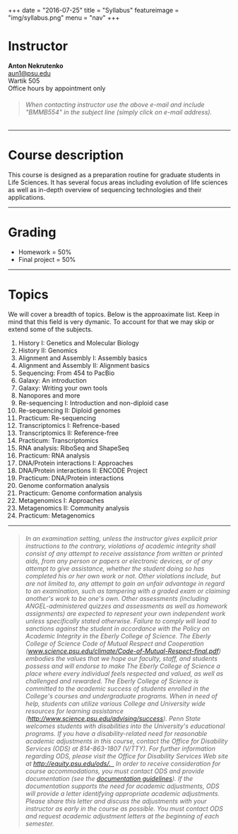 +++
date = "2016-07-25"
title = "Syllabus"
featureimage = "img/syllabus.png"
menu = "nav"
+++

# Instructor

**Anton Nekrutenko**<br>
[aun1@psu.edu](mailto:aun1@psu.edu?Subject=BMMB554)<br>
Wartik 505<br>
Office hours by appointment only

> ###### When contacting instructor use the above e-mail and include "BMMB554" in the subject line (simply click on e-mail address).

----

# Course description

This course is designed as a preparation routine for graduate students in Life Sciences. It has several focus areas including evolution of life sciences as well as in-depth overview of sequencing technologies and their applications.

----

# Grading

* Homework = 50%
* Final project = 50%

----

# Topics
 
We will cover a breadth of topics. Below is the approaximate list. Keep in mind that this field is very dymanic. To account for that we may skip or extend some of the subjects.



1. History I: Genetics and Molecular Biology
3. History II: Genomics
4. Alignment and Assembly I: Assembly basics
5. Alignment and Assembly II: Alignment basics
6. Sequencing: From 454 to PacBio
7. Galaxy: An introduction
8. Galaxy: Writing your own tools
9. Nanopores and more
10. Re-sequencing I: Introduction and non-diploid case
11. Re-sequencing II: Diploid genomes
12. Practicum: Re-sequencing
13. Transcriptomics I: Refrence-based
14. Transcriptomics II: Reference-free
15. Practicum: Transcriptomics
16. RNA analysis: RiboSeq and ShapeSeq
17. Practicum: RNA analysis
18. DNA/Protein interactions I: Approaches
19. DNA/Protein interactions II: ENCODE Project
20. Practicum: DNA/Protein interactions
21. Genome conformation analysis
22. Practicum: Genome conformation analysis
23. Metagenomics I: Approaches
24. Metagenomics II: Community analysis
25. Practicum: Metagenomics

-----

> ###### In an examination setting, unless the instructor gives explicit prior instructions to the contrary, violations of academic integrity shall consist of any attempt to receive assistance from written or printed aids, from any person or papers or electronic devices, or of any attempt to give assistance, whether the student doing so has completed his or her own work or not. Other violations include, but are not limited to, any attempt to gain an unfair advantage in regard to an examination, such as tampering with a graded exam or claiming another's work to be one's own. Other assessments (including ANGEL-administered quizzes and assessments as well as homework assignments) are expected to represent your own independent work unless specifically stated otherwise. Failure to comply will lead to sanctions against the student in accordance with the Policy on Academic Integrity in the Eberly College of Science. The Eberly College of Science Code of Mutual Respect and Cooperation (www.science.psu.edu/climate/Code-of-Mutual-Respect-final.pdf) embodies the values that we hope our faculty, staff, and students possess and will endorse to make The Eberly College of Science a place where every individual feels respected and valued, as well as challenged and rewarded.   The Eberly College of Science is committed to the academic success of students enrolled in the College's  courses and undergraduate programs. When in need of help, students can utilize various College and University wide resources for learning assistance (http://www.science.psu.edu/advising/success). Penn State welcomes students with disabilities into the University's educational programs. If you have a disability-related need for reasonable academic adjustments in this course, contact the Office for Disability Services (ODS) at 814-863-1807 (V/TTY). For further information regarding ODS, please visit the Office for Disability Services Web site at http://equity.psu.edu/ods/.   In order to receive consideration for course accommodations, you must contact ODS and provide documentation (see the [documentation guidelines](http://equity.psu.edu/ods/guidelines/documentation-guidelines)). If the documentation supports the need for academic adjustments, ODS will provide a letter identifying appropriate academic adjustments. Please share this letter and discuss the adjustments with your instructor as early in the course as possible. You must contact ODS and request academic adjustment letters at the beginning of each semester.

